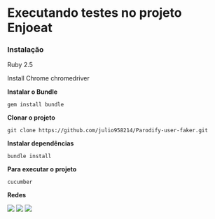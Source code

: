 # Executando testes no projeto Enjoeat



### Instalação
Ruby 2.5

Install Chrome
chromedriver


**Instalar o Bundle**
```
gem install bundle
```


**Clonar o projeto**
``` 
git clone https://github.com/julio958214/Parodify-user-faker.git
```

**Instalar dependências**

```
bundle install
```

**Para executar o projeto**

```
cucumber
```



**Redes**

[<img src="https://img.shields.io/badge/linkedin-%230077B5.svg?&style=for-the-badge&logo=linkedin&logoColor=white" />](https://www.linkedin.com/in/julio-santos-43428019b)
[<img src = "https://img.shields.io/badge/instagram-%23E4405F.svg?&style=for-the-badge&logo=instagram&logoColor=white">](https://www.instagram.com/juli0sts/)
[<img src = "https://img.shields.io/badge/facebook-%231877F2.svg?&style=for-the-badge&logo=facebook&logoColor=white">](https://www.facebook.com/profile.php?id=100003793058455)

